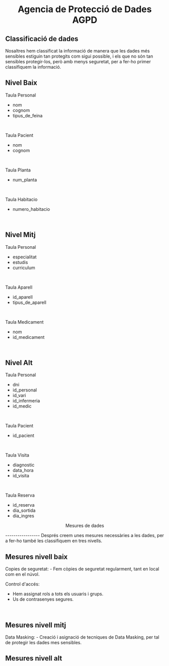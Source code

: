 # <p align="center"> Agencia de Protecció de Dades AGPD</p>

Classificació de dades
----------------------
Nosaltres hem classificat la informació de manera que les dades més sensibles estiguin tan protegits com sigui possible, i els que no són tan sensibles protegir-los, però amb menys seguretat, per a fer-ho primer classifiquem la informació. 
<h2> Nivel Baix </h2>

Taula Personal
- nom
- cognom
- tipus_de_feina

<br>

Taula Pacient
- nom
- cognom

<br>

Taula Planta
- num_planta

<br>

Taula Habitacio
- numero_habitacio


<br>
<h2> Nivel Mitj </h2>

Taula Personal
- especialitat
- estudis
- curriculum

<br>

Taula Aparell
- id_aparell
- tipus_de_aparell

<br>
  
Taula Medicament
- nom
- id_medicament

<br>

<h2> Nivel Alt </h2>

Taula Personal
- dni
- id_personal
- id_vari
- id_infermeria
- id_medic

<br>

Taula Pacient
- id_pacient

<br>

Taula Visita
- diagnostic
- data_hora
- id_visita

<br>

Taula Reserva
- id_reserva
- dia_sortida
- dia_ingres


<p align="center">  Mesures de dades </p>
-----------------
Després creem unes mesures necessàries a les dades, per a fer-ho també les classifiquem en tres nivells.

<h2> Mesures nivell baix </h2>
Copies de seguretat:
- Fem còpies de seguretat regularment, tant en local com en el núvol.

<br>

Control d'accés:
- Hem assignat rols a tots els usuaris i grups.
- Us de contrasenyes segures.

<br>

<h2> Mesures nivell mitj </h2>
Data Masking:
- Creació i asignació de tecniques de Data Masking, per tal de protegir les dades mes sensibles.

<br>



<h2> Mesures nivell alt </h2>


